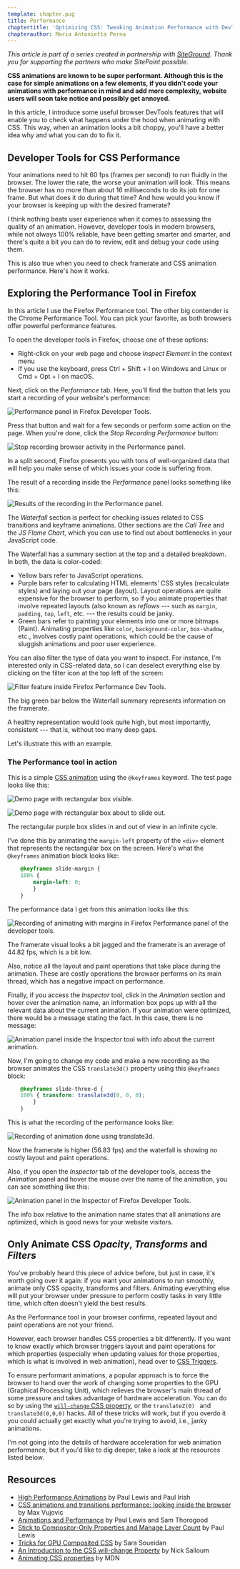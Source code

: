 ```yaml
---
template: chapter.pug
title: Performance
chaptertitle: 'Optimizing CSS: Tweaking Animation Performance with DevTools'
chapterauthor: Maria Antonietta Perna
---
```

 
 
*This article is part of a series created in partnership with
[SiteGround](https://www.sitepoint.com/siteground-recommended-65-off).
Thank you for supporting the partners who make SitePoint possible.*

**CSS animations are known to be super performant. Although this is the
case for simple animations on a few elements, if you didn't code your
animations with performance in mind and add more complexity, website
users will soon take notice and possibly get annoyed.**

In this article, I introduce some useful browser DevTools features that
will enable you to check what happens under the hood when animating with
CSS. This way, when an animation looks a bit choppy, you'll have a
better idea why and what you can do to fix it.

Developer Tools for CSS Performance 
-----------------------------------

Your animations need to hit 60 fps (frames per second) to run fluidly in
the browser. The lower the rate, the worse your animation will look.
This means the browser has no more than about 16 milliseconds to do its
job for one frame. But what does it do during that time? And how would
you know if your browser is keeping up with the desired framerate?

I think nothing beats user experience when it comes to assessing the
quality of an animation. However, developer tools in modern browsers,
while not always 100% reliable, have been getting smarter and smarter,
and there's quite a bit you can do to review, edit and debug your code
using them.

This is also true when you need to check framerate and CSS animation
performance. Here's how it works.

Exploring the Performance Tool in Firefox 
-----------------------------------------

In this article I use the Firefox Performance tool. The other big
contender is the Chrome Performance Tool. You can pick your favorite, as
both browsers offer powerful performance features.

To open the developer tools in Firefox, choose one of these options:

-   Right-click on your web page and choose *Inspect Element* in the
    context menu
-   If you use the keyboard, press Ctrl + Shift + I on Windows and Linux
    or Cmd + Opt + I on macOS.

Next, click on the *Performance* tab. Here, you'll find the button that
lets you start a recording of your website's performance:

![Performance panel in Firefox Developer
Tools.](../images/1494616829devtools-performance-panel.png)

Press that button and wait for a few seconds or perform some action on
the page. When you're done, click the *Stop Recording Performance*
button:

![Stop recording browser activity in the Performance
panel.](../images/1494616877stop-recording.png)

In a split second, Firefox presents you with tons of well-organized data
that will help you make sense of which issues your code is suffering
from.

The result of a recording inside the *Performance* panel looks something
like this:

![Results of the recording in the Performance
panel.](../images/1494616916complete-recording-screenshot.png)

The *Waterfall* section is perfect for checking issues related to CSS
transitions and keyframe animations. Other sections are the *Call Tree*
and the *JS Flame Chart*, which you can use to find out about
bottlenecks in your JavaScript code.

The Waterfall has a summary section at the top and a detailed breakdown.
In both, the data is color-coded:

-   Yellow bars refer to JavaScript operations.
-   Purple bars refer to calculating HTML elements’ CSS styles
    (recalculate styles) and laying out your page (layout). Layout
    operations are quite expensive for the browser to perform, so if you
    animate properties that involve repeated layouts (also known as
    *reflows* --- such as `margin`, `padding`, `top`, `left`, etc. ---
    the results could be janky.
-   Green bars refer to painting your elements into one or more bitmaps
    (Paint). Animating properties like `color`, `background-color`,
    `box-shadow`, etc., involves costly paint operations, which could be
    the cause of sluggish animations and poor user experience.

You can also filter the type of data you want to inspect. For instance,
I'm interested only in CSS-related data, so I can deselect everything
else by clicking on the filter icon at the top left of the screen:

![Filter feature inside Firefox Performance Dev
Tools.](../images/1494616970performance-panel-filter.png)

The big green bar below the Waterfall summary represents information on
the framerate.

A healthy representation would look quite high, but most importantly,
consistent --- that is, without too many deep gaps.

Let's illustrate this with an example.

### The Performance tool in action 

This is a simple [CSS
animation](https://developer.mozilla.org/en-US/docs/Web/CSS/CSS_Animations/Using_CSS_animations)
using the `@keyframes` keyword. The test page looks like this:

![Demo page with rectangular box
visible.](../images/1494617022demo-page-visible-box.png)

![Demo page with
rectangular box about to slide
out.](../images/1494617057demo-page-disappearing-box.png)

The rectangular purple box slides in and out of view in an infinite
cycle.

I've done this by animating the `margin-left` property of the `<div>`
element that represents the rectangular box on the screen. Here's what
the `@keyframes` animation block looks like:

```css 
    @keyframes slide-margin { 
    100% { 
        margin-left: 0;
        } 
    } 
```

The performance data I get from this animation looks like this:

![Recording of animating with margins in Firefox Performance panel of
the developer
tools.](../images/1494617156slide-margin-recording.png)

The framerate visual looks a bit jagged and the framerate is an average
of 44.82 fps, which is a bit low.

Also, notice all the layout and paint operations that take place during
the animation. These are costly operations the browser performs on its
main thread, which has a negative impact on performance.

Finally, if you access the *Inspector* tool, click in the *Animation*
section and hover over the animation name, an information box pops up
with all the relevant data about the current animation. If your
animation were optimized, there would be a message stating the fact. In
this case, there is no message:

![Animation panel inside the Inspector tool with info about the current
animation.](../images/1494617204animation-panel-nonoptimized.png)

Now, I'm going to change my code and make a new recording as the browser
animates the CSS `translate3d()` property using this `@keyframes` block:

```css 
    @keyframes slide-three-d { 
    100% { transform: translate3d(0, 0, 0); 
        } 
    } 
```

This is what the recording of the performance looks like:

![Recording of animation done using
translate3d.](../images/1494617268translate-recording.png)

Now the framerate is higher (56.83 fps) and the waterfall is showing no
costly layout and paint operations.

Also, if you open the *Inspector* tab of the developer tools, access the
*Animation* panel and hover the mouse over the name of the animation,
you can see something like this:

![Animation panel in the Inspector of Firefox Developer
Tools.](../images/1494617317animation-panel.png)

The info box relative to the animation name states that all animations
are optimized, which is good news for your website visitors.

Only Animate CSS *Opacity*, *Transforms* and *Filters* 
------------------------------------------------------

You've probably heard this piece of advice before, but just in case,
it's worth going over it again: if you want your animations to run
smoothly, animate only CSS opacity, transforms and filters. Animating
everything else will put your browser under pressure to perform costly
tasks in very little time, which often doesn't yield the best results.

As the Performance tool in your browser confirms, repeated layout and
paint operations are not your friend.

However, each browser handles CSS properties a bit differently. If you
want to know exactly which browser triggers layout and paint operations
for which properties (especially when updating values for those
properties, which is what is involved in web animation), head over to
[CSS Triggers](https://csstriggers.com/).

To ensure performant animations, a popular approach is to force the
browser to hand over the work of changing some properties to the GPU
(Graphical Processing Unit), which relieves the browser's main thread of
some pressure and takes advantage of hardware acceleration. You can do
so by using the [`will-change` CSS
property](https://developer.mozilla.org/en/docs/Web/CSS/will-change), or
the `translateZ(0) ` and `translate3d(0,0,0)` hacks. All of these tricks
will work, but if you overdo it you could actually get exactly what
you're trying to avoid, i.e., janky animations.

I'm not going into the details of hardware acceleration for web
animation performance, but if you'd like to dig deeper, take a look at
the resources listed below.

Resources
---------

-   [High Performance
    Animations](https://www.html5rocks.com/en/tutorials/speed/high-performance-animations/)
    by Paul Lewis and Paul Irish
-   [CSS animations and transitions performance: looking inside the
    browser](http://blogs.adobe.com/webplatform/2014/03/18/css-animations-and-transitions-performance/)
    by Max Vujovic
-   [Animations and
    Performance](https://developers.google.com/web/fundamentals/design-and-ui/animations/animations-and-performance)
    by Paul Lewis and Sam Thorogood
-   [Stick to Compositor-Only Properties and Manage Layer
    Count](https://developers.google.com/web/fundamentals/performance/rendering/stick-to-compositor-only-properties-and-manage-layer-count)
    by Paul Lewis
-   [Tricks for GPU Composited
    CSS](https://dev.opera.com/articles/css-will-change-property/) by
    Sara Soueidan
-   [An Introduction to the CSS will-change
    Property](https://www.sitepoint.com/introduction-css-will-change-property/)
    by Nick Salloum
-   [Animating CSS
    properties](https://developer.mozilla.org/en-US/docs/Tools/Performance/Scenarios/Animating_CSS_properties)
    by MDN

